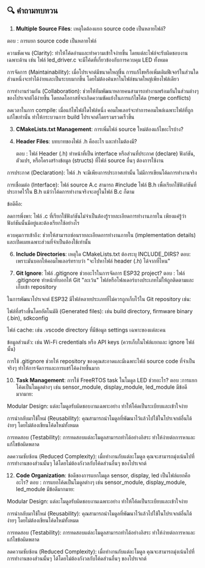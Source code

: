## 🔍 คำถามทบทวน

1. **Multiple Source Files**: เหตุใดต้องแยก source code เป็นหลายไฟล์?
   
 ตอบ : การแยก source code เป็นหลายไฟล์ 

ความชัดเจน (Clarity): ทำให้โค้ดอ่านและทำความเข้าใจง่ายขึ้น โดยแต่ละไฟล์จะรับผิดชอบงานเฉพาะด้าน เช่น ไฟล์ led_driver.c จะมีโค้ดที่เกี่ยวข้องกับการควบคุม LED ทั้งหมด

การจัดการ (Maintainability): เมื่อโปรเจกต์มีขนาดใหญ่ขึ้น การแก้ไขหรือเพิ่มเติมฟีเจอร์ในส่วนใดส่วนหนึ่งจะทำได้ง่ายและเป็นระบบมากขึ้น โดยไม่ต้องค้นหาในไฟล์ขนาดใหญ่เพียงไฟล์เดียว

การทำงานร่วมกัน (Collaboration): ช่วยให้ทีมพัฒนาหลายคนสามารถทำงานพร้อมกันในส่วนต่างๆ ของโปรเจกต์ได้ง่ายขึ้น โดยลดโอกาสที่จะเกิดความขัดแย้งในการแก้ไขโค้ด (merge conflicts)

ลดเวลาในการ compile: เมื่อแก้ไขไฟล์ใดไฟล์หนึ่ง คอมไพเลอร์จะทำการคอมไพล์เฉพาะไฟล์ที่ถูกแก้ไขเท่านั้น ทำให้กระบวนการ build โปรเจกต์โดยรวมรวดเร็วขึ้น

3. **CMakeLists.txt Management**: การเพิ่มไฟล์ source ใหม่ต้องแก้ไขอะไรบ้าง?
4. **Header Files**: บทบาทของไฟล์ .h คืออะไร และทำไมต้องมี?

   ตอบ : ไฟล์ Header (.h) ทำหน้าที่เป็น interface หรือส่วนที่ประกาศ (declare) ฟังก์ชัน, ตัวแปร, หรือโครงสร้างข้อมูล (structs) ที่ไฟล์ source อื่นๆ ต้องการใช้งาน

การประกาศ (Declaration): ไฟล์ .h จะมีเพียงการประกาศเท่านั้น ไม่มีการเขียนโค้ดการทำงานจริง

การเชื่อมต่อ (Interface): ไฟล์ source A.c สามารถ #include ไฟล์ B.h เพื่อเรียกใช้ฟังก์ชันที่ประกาศไว้ใน B.h แม้ว่าโค้ดการทำงานจริงจะอยู่ในไฟล์ B.c ก็ตาม

ข้อดีคือ:

ลดการพึ่งพา: ไฟล์ .c ที่เรียกใช้ฟังก์ชันไม่จำเป็นต้องรู้รายละเอียดการทำงานภายใน เพียงแค่รู้ว่าฟังก์ชันนั้นมีอยู่และต้องเรียกใช้อย่างไร

ควบคุมการเข้าถึง: ช่วยให้สามารถซ่อนรายละเอียดการทำงานภายใน (implementation details) และเปิดเผยเฉพาะส่วนที่จำเป็นต้องใช้เท่านั้น

6. **Include Directories**: เหตุใด CMakeLists.txt ต้องระบุ INCLUDE_DIRS?
   ตอบ: เพราะมันบอกให้คอมไพเลอร์ทราบว่า "จะไปหาไฟล์ header (.h) ได้จากที่ไหน"


8. **Git Ignore**: ไฟล์ .gitignore ช่วยอะไรในการจัดการ ESP32 project?
   ตอบ : ไฟล์ .gitignore ทำหน้าที่บอกให้ Git "ละเว้น" ไฟล์หรือโฟลเดอร์บางประเภทไม่ให้ถูกติดตามและเก็บเข้า repository

ในการพัฒนาโปรเจกต์ ESP32 มีไฟล์หลายประเภทที่ไม่ควรถูกเก็บไว้ใน Git repository เช่น:

ไฟล์ที่สร้างขึ้นโดยอัตโนมัติ (Generated files): เช่น build directory, firmware binary (.bin), sdkconfig

ไฟล์ cache: เช่น .vscode directory ที่มีข้อมูล settings เฉพาะของแต่ละคน

ข้อมูลส่วนตัว: เช่น Wi-Fi credentials หรือ API keys (ควรเก็บในไฟล์แยกและ ignore ไฟล์นั้น)

การใช้ .gitignore ช่วยให้ repository ของคุณสะอาดและมีเฉพาะไฟล์ source code ที่จำเป็นจริงๆ ทำให้การจัดการและการแชร์โค้ดง่ายขึ้นมาก

10. **Task Management**: การใช้ FreeRTOS task ในโมดูล LED ช่วยอะไร?
    ตอบ :การแยกโค้ดเป็นโมดูลต่างๆ เช่น sensor_module, display_module, led_module มีข้อดีมากมาย:

Modular Design: แต่ละโมดูลรับผิดชอบงานเฉพาะอย่าง ทำให้โค้ดเป็นระเบียบและเข้าใจง่าย

การนำกลับมาใช้ใหม่ (Reusability): คุณสามารถนำโมดูลที่พัฒนาไว้แล้วไปใช้ในโปรเจกต์อื่นได้ง่ายๆ โดยไม่ต้องเขียนโค้ดใหม่ทั้งหมด

การทดสอบ (Testability): การทดสอบแต่ละโมดูลสามารถทำได้อย่างอิสระ ทำให้ง่ายต่อการหาและแก้ไขข้อผิดพลาด

ลดความซับซ้อน (Reduced Complexity): เมื่อทำงานกับแต่ละโมดูล คุณจะสามารถมุ่งเน้นไปที่การทำงานของส่วนนั้นๆ ได้โดยไม่ต้องกังวลกับโค้ดส่วนอื่นๆ ของโปรเจกต์

12. **Code Organization**: ข้อดีของการแยกโมดูล sensor, display, led เป็นไฟล์แยกคืออะไร?
    ตอบ :  การแยกโค้ดเป็นโมดูลต่างๆ เช่น sensor_module, display_module, led_module มีข้อดีมากมาย:

Modular Design: แต่ละโมดูลรับผิดชอบงานเฉพาะอย่าง ทำให้โค้ดเป็นระเบียบและเข้าใจง่าย

การนำกลับมาใช้ใหม่ (Reusability): คุณสามารถนำโมดูลที่พัฒนาไว้แล้วไปใช้ในโปรเจกต์อื่นได้ง่ายๆ โดยไม่ต้องเขียนโค้ดใหม่ทั้งหมด

การทดสอบ (Testability): การทดสอบแต่ละโมดูลสามารถทำได้อย่างอิสระ ทำให้ง่ายต่อการหาและแก้ไขข้อผิดพลาด

ลดความซับซ้อน (Reduced Complexity): เมื่อทำงานกับแต่ละโมดูล คุณจะสามารถมุ่งเน้นไปที่การทำงานของส่วนนั้นๆ ได้โดยไม่ต้องกังวลกับโค้ดส่วนอื่นๆ ของโปรเจกต์

